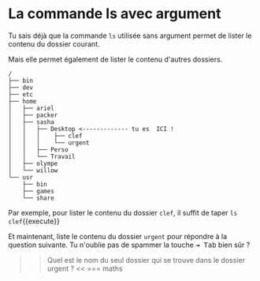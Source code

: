 # La commande ls avec argument

Tu sais déjà que la commande `ls` utilisée sans argument permet de lister le contenu du dossier courant.

Mais elle permet également de lister le contenu d'autres dossiers.

```
/
├── bin
├── dev
├── etc
├── home
│   ├── ariel
│   ├── packer
│   ├── sasha  
│   │   ├── Desktop <------------- tu es  ICI !
│   │   │    ├── clef
│   │   │    └── urgent
│   │   ├── Perso
│   │   └── Travail 
│   ├── olympe
│   └── willow
└── usr
    ├── bin
    ├── games
    └── share
``` 

Par exemple, pour lister le contenu du dossier `clef`, il suffit de taper `ls clef`{{execute}}

Et maintenant, liste le contenu du dossier `urgent` pour répondre à la question suivante.
Tu n'oublie pas de spammer la touche <kbd>⇥ Tab</kbd> bien sûr ?

>> Quel est le nom du seul dossier qui se trouve dans le dossier urgent ? <<
=== maths
